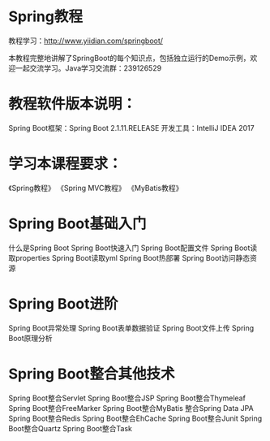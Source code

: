 # Spring教程

教程学习：http://www.yiidian.com/springboot/

本教程完整地讲解了SpringBoot的每个知识点，包括独立运行的Demo示例，欢迎一起交流学习。Java学习交流群：239126529

# 教程软件版本说明：

Spring Boot框架：Spring Boot 2.1.11.RELEASE
开发工具：IntelliJ IDEA 2017
# 学习本课程要求：

《Spring教程》
《Spring MVC教程》
《MyBatis教程》

# Spring Boot基础入门

什么是Spring Boot
Spring Boot快速入门
Spring Boot配置文件
Spring Boot读取properties
Spring Boot读取yml
Spring Boot热部署
Spring Boot访问静态资源
# Spring Boot进阶
Spring Boot异常处理
Spring Boot表单数据验证
Spring Boot文件上传
Spring Boot原理分析

# Spring Boot整合其他技术
Spring Boot整合Servlet
Spring Boot整合JSP
Spring Boot整合Thymeleaf
Spring Boot整合FreeMarker
Spring Boot整合MyBatis
整合Spring Data JPA
Spring Boot整合Redis
Spring Boot整合EhCache
Spring Boot整合Junit
Spring Boot整合Quartz
Spring Boot整合Task
